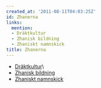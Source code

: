 ```yaml
---
created_at: '2011-08-11T04:03:25Z'
id: Zhanerna
links:
  mention:
  - Dräktkultur
  - Zhanisk bildning
  - Zhaniskt namnskick
title: Zhanerna
---
```


-   [Dräktkultur]\
-   [Zhanisk bildning]
-   [Zhaniskt namnskick]

  [Dräktkultur]: Dräktkultur
  [Zhanisk bildning]: Zhanisk_bildning
  [Zhaniskt namnskick]: Zhaniskt_namnskick